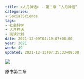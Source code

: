 ```yaml
title: <人月神话> - 第二章 “人月神话”
categories:
- SocialScience
tags:
- 社会科学
- 人月神话
- 阅读计划
date: 2021-12-09T04:19:07+08:00
year: 2021
week: 49
updated: 2021-12-13T07:35:33+08:00
```

![](https://cdn.jsdelivr.net/gh/HaoweiCh/imgs/4DF63DBDC5D7372750DA02418780642E42E21AD4.webp)

<!-- more -->

原书第二章